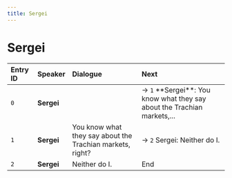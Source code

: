 ```yaml
---
title: Sergei
---
```


# Sergei


| Entry ID | Speaker | Dialogue | Next |
| :------- | :------ | :------- | :------------ |
| `0` | **Sergei** |  | → `1` \*\*Sergei\*\*: You know what they say about the Trachian markets,\.\.\. |
| `1` | **Sergei** | You know what they say about the Trachian markets, right? | → `2` Sergei: Neither do I\. |
| `2` | **Sergei** | Neither do I\. | End |
